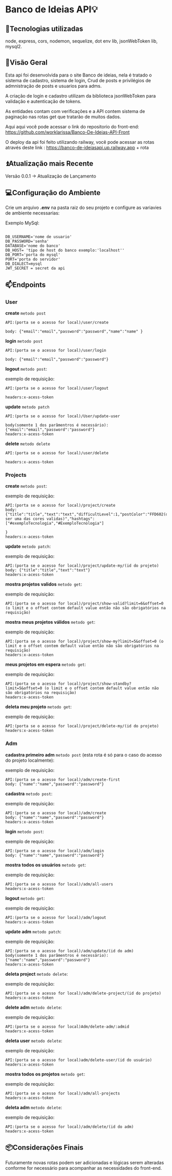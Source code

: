 # Banco de Ideias API💡

## 👾Tecnologias utilizadas
node, express, cors, nodemon, sequelize, dot env lib, jsonWebToken lib, mysql2. 

## 📜Visão Geral
Esta api foi desenvolvida para o site Banco de ideias, nela é tratado o sistema de cadastro, sistema de login, Crud de posts e privilégios de admnistração de posts e usuarios para adms.

A criação de login e cadastro utilizam da biblioteca jsonWebToken para validação e autenticação de tokens.

As entidades contam com verificações e a API contem sistema de paginação nas rotas get que tratarão de muitos dados.

Aqui aqui você pode acessar o link do repositorio do front-end: https://github.com/worklarissa/Banco-De-Ideias-API-Front

O deploy da api foi feito utilizando railway, você pode acessar as rotas através deste link :  https://banco-de-ideiasapi.up.railway.app + rota

## ⏫​Atualização mais Recente 

Versão 0.0.1 -> Atualização de Lançamento

## 💻​Configuração do Ambiente

Crie um arquivo **.env** na pasta raiz do seu projeto e configure as variavies de ambiente necessarias:

Exemplo MySql:
```

DB_USERNAME='nome de usuario'
DB_PASSWORD='senha'
DATABASE='nome do banco'
DB_HOST= 'tipo de host do banco exemplo:'localhost''
DB_PORT='porta do mysql'
PORT='porta do servidor'
DB_DIALECT=mysql
JWT_SECRET = secret da api
```

## 📫Endpoints
### User

**create** `metodo post`

```
API:(porta se o acesso for local)/user/create

body: {"email":"email","password":"password","name":"name" }
```

**login** `metodo post`

```
API:(porta se o acesso for local)/user/login

body: {"email":"email","password":"password"}
```

**logout** `metodo post`:

exemplo de requisição:
```
API:(porta se o acesso for local)/user/logout

headers:x-acess-token
```

**update** `metodo patch`

```
API:(porta se o acesso for local)/User/update-user

body(somente 1 dos parâmentros é necessário): {"email":"email","password":"password"}
headers:x-acess-token
```

**delete** `metodo delete`

```
API:(porta se o acesso for local)/user/delete

headers:x-acess-token
```

### Projects

**create** `metodo post`:

exemplo de requisição:
```
API:(porta se o acesso for local)/project/create
body: {"title":"title","text":"text","difficultLevel":1,"postColor":"FFD602(deve ser uma das cores validas)","hashtags":["#exemploTecnologia","#ExemploTecnologia"]

}
headers:x-acess-token
```

**update** `metodo patch`:

exemplo de requisição:
```
API:(porta se o acesso for local)/project/update-my/(id do projeto)
body: {"title":"title","text":"text"}
headers:x-acess-token
```

**mostra projetos validos** `metodo get`:

exemplo de requisição:
```
API:(porta se o acesso for local)/project/show-valid?limit=6&offset=0 (o limit e o offset contem default value então não são obrigatórios na requisição)
```

**mostra meus projetos válidos** `metodo get`:

exemplo de requisição:
```
API:(porta se o acesso for local)/project/show-my?limit=5&offset=0 (o limit e o offset contem default value então não são obrigatórios na requisição)
headers:x-acess-token
```

**meus projetos em espera** `metodo get`:

exemplo de requisição:
```
API:(porta se o acesso for local)/project/show-standby?limit=5&offset=0 (o limit e o offset contem default value então não são obrigatórios na requisição)
headers:x-acess-token
```

**deleta meu projeto** `metodo get`:

exemplo de requisição:
```
API:(porta se o acesso for local)/project/delete-my/(id do projeto)
headers:x-acess-token
```

### Adm

**cadastra primeiro adm** `metodo post` (esta rota é só para o caso do acesso do projeto localmente):

exemplo de requisição:
```
API:(porta se o acesso for local)/adm/create-first
body: {"name":"name","password":"password"}
```

**cadastra** `metodo post`:

exemplo de requisição:
```
API:(porta se o acesso for local)/adm/create  
body: {"name":"name","password":"password"}
headers:x-acess-token
```

**login** `metodo post`:

exemplo de requisição:
```
API:(porta se o acesso for local)/adm/login
body: {"name":"name","password":"password"}
```

**mostra todos os usuários** `metodo get`:

exemplo de requisição:
```
API:(porta se o acesso for local)/adm/all-users
headers:x-acess-token
```

**logout** `metodo get`:

exemplo de requisição:
```
API:(porta se o acesso for local)/adm/logout
headers:x-acess-token
```

**update adm** `metodo patch`:

exemplo de requisição:
```
API:(porta se o acesso for local)/adm/update/(id do adm)
body(somente 1 dos parâmentros é necessário): {"name":"name","password":"password"}
headers:x-acess-token
```

**deleta project** `metodo delete`:

exemplo de requisição:
```
API:(porta se o acesso for local)/adm/delete-project/(id do projeto)
headers:x-acess-token
```

**delete adm** `metodo delete`:

exemplo de requisição:
```
API:(porta se o acesso for local)Adm/delete-adm/:admid
headers:x-acess-token
```

**deleta user** `metodo delete`:

exemplo de requisição:
```
API:(porta se o acesso for local)adm/delete-user/(id do usuário)
headers:x-acess-token
```

**mostra todos os projetos** `metodo get`:

exemplo de requisição:
```
API:(porta se o acesso for local)/adm/all-projects
headers:x-acess-token
```

**deleta adm** `metodo delete`:

exemplo de requisição:
```
API:(porta se o acesso for local)/adm/delete/(id do adm)
headers:x-acess-token
```

## 📦​Considerações Finais 
Futuramente novas rotas podem ser adicionadas e lógicas serem alteradas conforme for necessário para acompanhar as necessidades do front-end.


